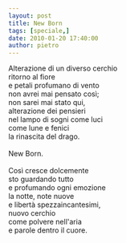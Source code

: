 ```yaml
---
layout: post
title: New Born
tags: [speciale,]
date: 2010-01-20 17:40:00
author: pietro
---
```

Alterazione di un diverso cerchio<br/>ritorno al fiore<br/>e petali profumano di vento<br/>non avrei mai pensato così;<br/>non sarei mai stato qui,<br/>alterazione dei pensieri<br/>nel lampo di sogni come luci<br/>come lune e fenici<br/>la rinascita del drago.<br/><br/> New Born.<br/><br/>Così cresce dolcemente<br/>sto guardando tutto<br/>e profumando ogni emozione<br/>la notte, note nuove<br/>e libertà spezzaincantesimi,<br/>nuovo cerchio<br/>come polvere nell'aria<br/>e parole dentro il cuore.

